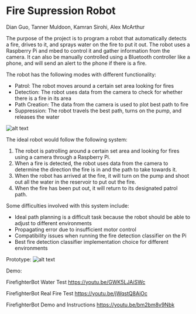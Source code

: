 # Fire Supression Robot

Dian Guo, Tanner Muldoon, Kamran Sirohi, Alex McArthur

The purpose of the project is to program a robot that automatically detects a fire, drives to it, and sprays water on the fire to put it out.
The robot uses a Raspberry Pi and mbed to control it and gather information from the camera.
It can also be manually controlled using a Bluetooth controller like a phone, and will send an alert to the phone if there is a fire.

The robot has the following modes with different functionality:

  * Patrol: The robot moves around a certain set area looking for fires
  * Detection: The robot uses data from the camera to check for whether there is a fire in its area
  * Path Creation: The data from the camera is used to plot best path to fire
  * Suppression: The robot travels the best path, turns on the pump, and releases the water

![alt text](https://github.gatech.edu/tmuldoon3/FirefighterBot/blob/master/LogicDiagram.png)

The ideal robot would follow the following system:

  1. The robot is patrolling around a certain set area and looking for fires using a camera through a Raspberry Pi.
  2. When a fire is detected, the robot uses data from the camera to determine the direction the fire is in and the path to take towards it.
  3. When the robot has arrived at the fire, it will turn on the pump and shoot out all the water in the reservoir to put out the fire.
  4. When the fire has been put out, it will return to its designated patrol path.

Some difficulties involved with this system include:

  * Ideal path planning is a difficult task because the robot should be able to adjust to different environments
  * Propagating error due to insufficient motor control
  * Compatibility issues when running the fire detection classifier on the Pi
  * Best fire detection classifier implementation choice for different environments 

Prototype:
![alt text](https://github.gatech.edu/tmuldoon3/FirefighterBot/blob/master/images/IMG_0682.jpg)

Demo:

FirefighterBot Water Test
https://youtu.be/GWK5LJAiSWc

FirefighterBot Real Fire Test
https://youtu.be/jWqstQ8AiOc

FirefighterBot Demo and Instructions
https://youtu.be/bm2bm8v9Nbk
